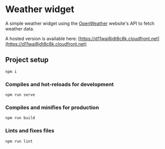 # Weather widget

A simple weather widget using the [OpenWeather](https://openweathermap.org/) website's API to fetch weather data.

A hosted version is available here:
[https://d11wai8jdt8c8k.cloudfront.net](https://d11wai8jdt8c8k.cloudfront.net)

## Project setup
```
npm i
```

### Compiles and hot-reloads for development
```
npm run serve
```

### Compiles and minifies for production
```
npm run build
```

### Lints and fixes files
```
npm run lint
```
